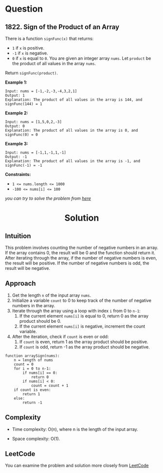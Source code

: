 # Question

## 1822. Sign of the Product of an Array

There is a function `signFunc(x)` that returns:

* `1` if `x` is positive.
* `-1` if `x` is negative.
* `0` if `x` is equal to `0`.
You are given an integer array `nums`. Let `product` be the product of all values in the array `nums`.

Return `signFunc(product)`.<br/>

**Example 1:**<br/>
```
Input: nums = [-1,-2,-3,-4,3,2,1]
Output: 1
Explanation: The product of all values in the array is 144, and signFunc(144) = 1
```
**Example 2:**<br/>
```
Input: nums = [1,5,0,2,-3]
Output: 0
Explanation: The product of all values in the array is 0, and signFunc(0) = 0
```
**Example 3:**<br/>
```
Input: nums = [-1,1,-1,1,-1]
Output: -1
Explanation: The product of all values in the array is -1, and signFunc(-1) = -1
```

**Constraints:**
- `1 <= nums.length <= 1000`
- `-100 <= nums[i] <= 100`

*you can try to solve the problem from [here](https://leetcode.com/problems/sign-of-the-product-of-an-array/description/)*

<h1 align="center">Solution</h1>


## Intuition
This problem involves counting the number of negative numbers in an array. If the array contains 0, the result will be 0 and the function should return it. After iterating through the array, if the number of negative numbers is even, the result will be positive. If the number of negative numbers is odd, the result will be negative.

## Approach

1. Get the length `n` of the input array `nums`.
2. Initialize a variable `count` to 0 to keep track of the number of negative numbers in the array.
3. Iterate through the array using a loop with index `i` from 0 to `n-1`:
    1. If the current element `nums[i]` is equal to 0, return 0 as the array product should be 0.
    2. If the current element `nums[i]` is negative, increment the count variable.
4. After the iteration, check if `count` is even or odd:
    1. If `count` is even, return 1 as the array product should be positive.
    2. If `count` is odd, return -1 as the array product should be negative.

```
function arraySign(nums):
    n = length of nums
    count = 0
    for i = 0 to n-1:
        if nums[i] == 0:
            return 0
        if nums[i] < 0:
            count = count + 1
    if count is even:
        return 1
    else:
        return -1

```

## Complexity
- Time complexity:  O(n), where n is the length of the input array.

- Space complexity: O(1).

## LeetCode
You can examine the problem and solution more closely from [LeetCode](https://leetcode.com/problems/sign-of-the-product-of-an-array/solutions/3477511/easy-explanation-with-pseudocode/)